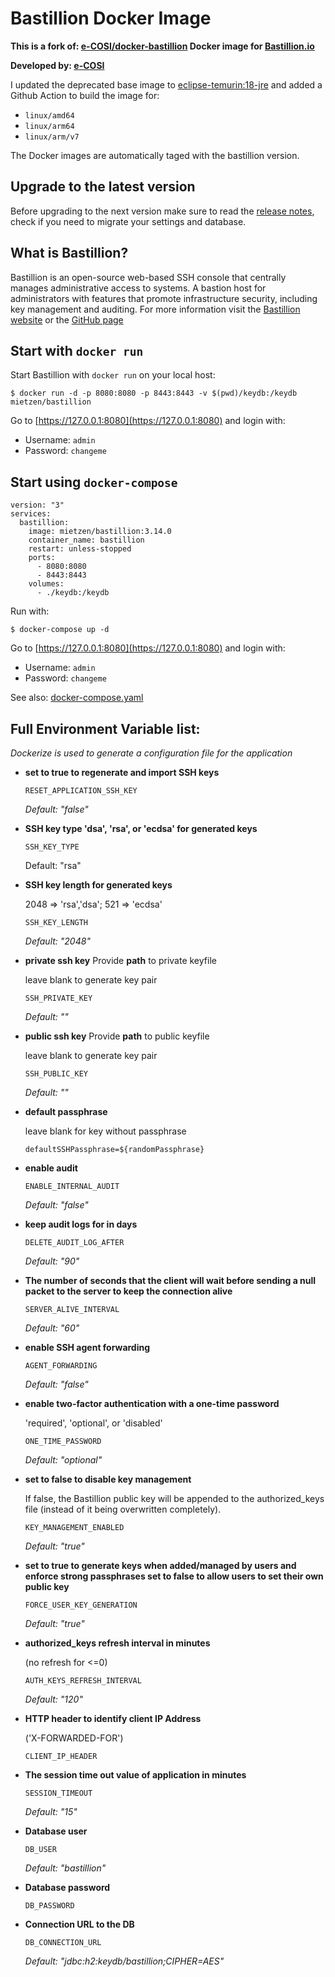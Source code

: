 # Bastillion Docker Image
**This is a fork of: [e-COSI/docker-bastillion](https://github.com/e-COSI/docker-bastillion) Docker image for [Bastillion.io](https://www.bastillion.io/)**

**Developed by: [e-COSI](https://github.com/e-COSI)**

I updated the deprecated base image to [eclipse-temurin:18-jre](https://hub.docker.com/_/eclipse-temurin/) and added a Github Action to build the image for:
* `linux/amd64`
* `linux/arm64`
* `linux/arm/v7`

The Docker images are automatically taged with the bastillion version.

## Upgrade to the latest version
Before upgrading to the next version make sure to read the [release notes](https://github.com/bastillion-io/Bastillion/releases), check if you need to migrate your settings and database.
## What is Bastillion?
Bastillion is an open-source web-based SSH console that centrally manages administrative access to systems.
A bastion host for administrators with features that promote infrastructure security, including key management and auditing.
For more information visit the [Bastillion website](https://www.bastillion.io/) or the [GitHub page](https://github.com/bastillion-io/Bastillion)

## Start with `docker run`
Start Bastillion with `docker run` on your local host:
```Shell
$ docker run -d -p 8080:8080 -p 8443:8443 -v $(pwd)/keydb:/keydb mietzen/bastillion
```

Go to [https://127.0.0.1:8080](https://127.0.0.1:8080) and login with: 
* Username: `admin`
* Password: `changeme`

## Start using `docker-compose`

```
version: "3"
services:
  bastillion:
    image: mietzen/bastillion:3.14.0
    container_name: bastillion
    restart: unless-stopped
    ports:
      - 8080:8080
      - 8443:8443
    volumes:
      - ./keydb:/keydb
```

Run with:
```Shell
$ docker-compose up -d
```
Go to [https://127.0.0.1:8080](https://127.0.0.1:8080) and login with: 
* Username: `admin`
* Password: `changeme`

See also: [docker-compose.yaml](docker-compose.yaml)

## Full Environment Variable list:
_Dockerize is used to generate a configuration file for the application_

* **set to true to regenerate and import SSH keys**

   `RESET_APPLICATION_SSH_KEY` 

   _Default: "false"_


* **SSH key type 'dsa', 'rsa', or 'ecdsa' for generated keys**

   `SSH_KEY_TYPE` 

   Default: "rsa"


* **SSH key length for generated keys**

   2048 => 'rsa','dsa'; 521 => 'ecdsa'
   
   `SSH_KEY_LENGTH` 
   
   _Default: "2048"_

* **private ssh key**
   Provide **path** to private keyfile

   leave blank to generate key pair

   `SSH_PRIVATE_KEY` 

   _Default: ""_


* **public ssh key**
   Provide **path** to public keyfile

   leave blank to generate key pair

   `SSH_PUBLIC_KEY` 

   _Default: ""_

* **default passphrase** 

   leave blank for key without passphrase

   `defaultSSHPassphrase=${randomPassphrase}` 


* **enable audit**

   `ENABLE_INTERNAL_AUDIT`

   _Default: "false"_


* **keep audit logs for in days**

   `DELETE_AUDIT_LOG_AFTER`

   _Default:  "90"_

* **The number of seconds that the client will wait before sending a null packet to the server to keep the connection alive**

   `SERVER_ALIVE_INTERVAL` 

   _Default: "60"_


* **enable SSH agent forwarding**

   `AGENT_FORWARDING` 

   _Default: "false"_

* **enable two-factor authentication with a one-time password**

   'required', 'optional', or 'disabled'

   `ONE_TIME_PASSWORD` 

   _Default: "optional"_

* **set to false to disable key management**
   
   If false, the Bastillion public key will be appended to the authorized_keys file (instead of it being overwritten completely).
   
   `KEY_MANAGEMENT_ENABLED`
   
   _Default: "true"_

* **set to true to generate keys when added/managed by users and enforce strong passphrases set to false to allow users to set their own public key**

   `FORCE_USER_KEY_GENERATION` 

   _Default: "true"_

* **authorized_keys refresh interval in minutes**
   
   (no refresh for <=0)
   
   `AUTH_KEYS_REFRESH_INTERVAL` 
   
   _Default: "120"_


* **HTTP header to identify client IP Address**
  
  ('X-FORWARDED-FOR')
  
  `CLIENT_IP_HEADER` 

* **The session time out value of application in minutes**

   `SESSION_TIMEOUT`
   
   _Default: "15"_

* **Database user**

   `DB_USER` 
   
   _Default: "bastillion"_

* **Database password**

   `DB_PASSWORD`

* **Connection URL to the DB**

   `DB_CONNECTION_URL` 

   _Default: "jdbc:h2:keydb/bastillion;CIPHER=AES"_
